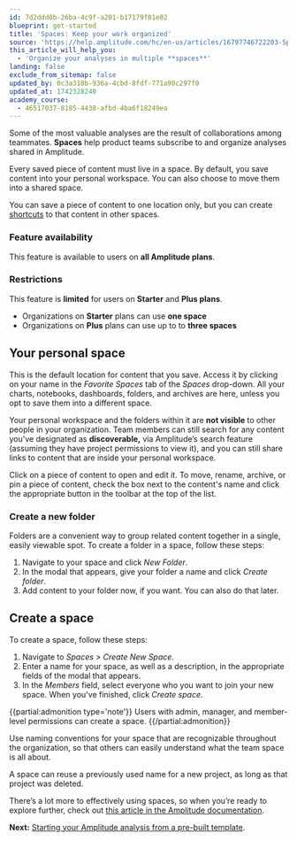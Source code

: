 ```yaml
---
id: 7d2ddd8b-26ba-4c9f-a201-b17179f01e02
blueprint: get-started
title: 'Spaces: Keep your work organized'
source: 'https://help.amplitude.com/hc/en-us/articles/16797746722203-Spaces-Keep-your-work-organized'
this_article_will_help_you:
  - 'Organize your analyses in multiple **spaces**'
landing: false
exclude_from_sitemap: false
updated_by: 0c3a318b-936a-4cbd-8fdf-771a90c297f0
updated_at: 1742328240
academy_course:
  - 46517037-8185-4438-afbd-4ba6f18249ea
---
```

Some of the most valuable analyses are the result of collaborations among teammates. **Spaces** help product teams subscribe to and organize analyses shared in Amplitude.

Every saved piece of content must live in a space. By default, you save content into your personal workspace. You can also choose to move them into a shared space.

You can save a piece of content to one location only, but you can create [shortcuts](/docs/analytics/collaborate-with-spaces) to that content in other spaces.

### Feature availability

This feature is available to users on **all Amplitude plans**.

### Restrictions

This feature is **limited** for users on **Starter** and **Plus plans**. 

* Organizations on **Starter** plans can use **one space**
* Organizations on **Plus** plans can use up to to **three spaces**

## Your personal space

This is the default location for content that you save. Access it by clicking on your name in the *Favorite Spaces* tab of the *Spaces* drop-down. All your charts, notebooks, dashboards, folders, and archives are here, unless you opt to save them into a different space.

Your personal workspace and the folders within it are **not visible** to other people in your organization. Team members can still search for any content you've designated as **discoverable,** via Amplitude’s search feature (assuming they have project permissions to view it), and you can still share links to content that are inside your personal workspace.

Click on a piece of content to open and edit it. To move, rename, archive, or pin a piece of content, check the box next to the content's name and click the appropriate button in the toolbar at the top of the list.

### Create a new folder

Folders are a convenient way to group related content together in a single, easily viewable spot. To create a folder in a space, follow these steps:

1. Navigate to your space and click *New Folder*.
2. In the modal that appears, give your folder a name and click *Create folder*.
3. Add content to your folder now, if you want. You can also do that later.

## Create a space

To create a space, follow these steps:

1. Navigate to *Spaces > Create New Space*.
2. Enter a name for your space, as well as a description, in the appropriate fields of the modal that appears.
3. In the *Members* field, select everyone who you want to join your new space. When you've finished, click *Create space*.  
  
{{partial:admonition type='note'}}
Users with admin, manager, and member-level permissions can create a space.
{{/partial:admonition}}

Use naming conventions for your space that are recognizable throughout the organization, so that others can easily understand what the team space is all about.

A space can reuse a previously used name for a new project, as long as that project was deleted. 

There’s a lot more to effectively using spaces, so when you’re ready to explore further, check out [this article in the Amplitude documentation](/docs/analytics/collaborate-with-spaces).

**Next:** [Starting your Amplitude analysis from a pre-built template](/docs/get-started/start-from-template).